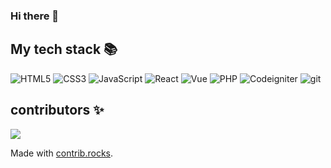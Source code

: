 ### Hi there 👋

My tech stack 📚
---
![HTML5](https://img.shields.io/badge/HTML5-F05032?style=for-the-badge&logo=html5&logoColor=ffffff)
![CSS3](https://img.shields.io/badge/CSS3-007ACC?style=for-the-badge&logo=css3&logoColor=ffffff)
![JavaScript](https://img.shields.io/badge/-JavaScript-%23F7DF1C?style=for-the-badge&logo=javascript&logoColor=000000&labelColor=%23F7DF1C&color=%23FFCE5A)
![React](https://img.shields.io/badge/-React-20232A?style=for-the-badge&logo=react)
![Vue](https://img.shields.io/badge/-Vue-1A1A1A?style=for-the-badge&logo=vue.js)
![PHP](https://img.shields.io/badge/-PHP-333333?style=for-the-badge&logo=php)
![Codeigniter](https://img.shields.io/badge/-Codeigniter-404040?style=for-the-badge&logo=Codeigniter)
![git](https://img.shields.io/badge/-Git-F05032?style=for-the-badge&logo=git&logoColor=ffffff)

contributors ✨
---
<a href="https://github.com/rosie-bb/rosie-bb/graphs/contributors">
  <img src="https://contrib.rocks/image?repo=rosie-bb/rosie-bb" />
</a>

Made with [contrib.rocks](https://contrib.rocks).
<!--
**Rosie-bb/rosie-bb** is a ✨ _special_ ✨ repository because its `README.md` (this file) appears on your GitHub profile.

Here are some ideas to get you started:

- 🔭 I’m currently working on ...
- 🌱 I’m currently learning ...
- 👯 I’m looking to collaborate on ...
- 🤔 I’m looking for help with ...
- 💬 Ask me about ...
- 📫 How to reach me: ...
- 😄 Pronouns: ...
- ⚡ Fun fact: ...
-->
